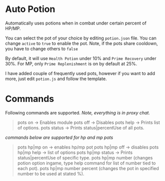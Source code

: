 # Auto Potion

Automatically uses potions when in combat under certain percent of HP/MP.

You can select the pot of your choice by editing ```potion.json``` file. You can change ``active`` to ``true`` to enable the pot. Note, if the pots share cooldown, you have to change others to ```false```

By default, it will use `Health Potion` under 10% and `Prime Recovery` under 30%.
For MP, only `Prime Replenishment` is on by default at 25%. 

I have added couple of frequently used pots, however if you want to add more, just edit `potion.js` and follow the template.

# Commands
Following commands are supported.
*Note, everything is in proxy chat.*
> pots on -> Enables module
> pots off -> Disables 
> pots help -> Prints list of options.
> pots status -> Prints status|percentUse of all pots.

*commands below are supported for hp and mp pots*
> pots hp|mp on -> enables hp/mp pot
> pots hp|mp off -> disables
> pots hp|mp help -> list of options
> pots hp|mp status -> Prints status|percentUse of specific type.
> pots hp|mp number (changes potion option ingame, type help command for list of number tied to each pot).
> pots hp|mp number percent (changes the pot in specified number to be used at stated %).